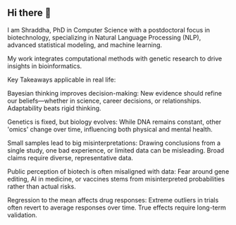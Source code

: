 ## Hi there 👋

I am Shraddha, PhD in Computer Science with a postdoctoral focus in biotechnology, specializing in Natural Language Processing (NLP), advanced statistical modeling, and machine learning.  

My work integrates computational methods with genetic research to drive insights in bioinformatics.

Key Takeaways applicable in real life:

Bayesian thinking improves decision-making:
New evidence should refine our beliefs—whether in science, career decisions, or relationships. Adaptability beats rigid thinking.

Genetics is fixed, but biology evolves:
While DNA remains constant, other 'omics' change over time, influencing both physical and mental health.

Small samples lead to big misinterpretations:
Drawing conclusions from a single study, one bad experience, or limited data can be misleading. Broad claims require diverse, representative data.

Public perception of biotech is often misaligned with data:
Fear around gene editing, AI in medicine, or vaccines stems from misinterpreted probabilities rather than actual risks.

Regression to the mean affects drug responses:
Extreme outliers in trials often revert to average responses over time. True effects require long-term validation.
